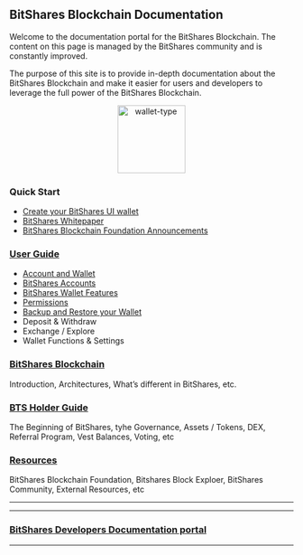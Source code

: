 ## BitShares Blockchain Documentation


Welcome to the documentation portal for the BitShares Blockchain. The
content on this page is managed by the BitShares community and is
constantly improved.

The purpose of this site is to provide in-depth documentation about the
BitShares Blockchain and make it easier for users and developers to
leverage the full power of the BitShares Blockchain.


<p align="center">
  <img src="https://github.com/bitshares/how.bitshares.works/blob/master/source/bitshares-logo.png" width="120" title="wallet-type">
</p>

### Quick Start

- [Create your BitShares UI wallet](/bbf/user_guide/create_account.md#create-an-account)
- [BitShares Whitepaper](http://www.bitshares.foundation/papers/BitSharesBlockchain.pdf)
- [BitShares Blockchain Foundation Announcements ](http://www.bitshares.foundation/)


### [User Guide](/bbf/user_guide#user-guide)
- [Account and Wallet](/bbf/user_guide/create_account.md#bitshares-account-and-wallet)
- [BitShares Accounts](/bbf/user_guide/bitshares_client.md#bitshares-accounts)
- [BitShares Wallet Features](/bbf/user_guide/wallet_options1.md#bitshares-wallet-features)
- [Permissions](/bbf/user_guide/permissions.md#permissions)
- [Backup and Restore your Wallet](/bbf/user_guide/backup_local_wallet.md#backups-and-restore-your-wallet)
- Deposit & Withdraw
- Exchange / Explore
- Wallet Functions & Settings 

### [BitShares Blockchain](/bbf/tech/Readme.md#the-bitshares-blockchain)
Introduction, Architectures, What’s different in BitShares, etc.

### [BTS Holder Guide](/bbf/bts_holder_guide#bts-holder-guide)
The Beginning of BitShares, tyhe Governance, Assets / Tokens, DEX, Referral Program, Vest Balances, Voting, etc

### [Resources](/bbf/resources#resources)
BitShares Blockchain Foundation, Bitshares Block Exploer, BitShares Community, External Resources, etc


***
***

### [BitShares Developers Documentation portal](https://github.com/bitshares/dev.bitshares.works#bitshares-developers-documentation-portal)

***



